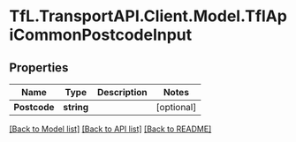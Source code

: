 # TfL.TransportAPI.Client.Model.TflApiCommonPostcodeInput
## Properties

Name | Type | Description | Notes
------------ | ------------- | ------------- | -------------
**Postcode** | **string** |  | [optional] 

[[Back to Model list]](../../TfL.TransportAPI.Client/docs/README.md#documentation-for-models) [[Back to API list]](../../TfL.TransportAPI.Client/docs/README.md#documentation-for-api-endpoints) [[Back to README]](../../TfL.TransportAPI.Client/docs/README.md)

